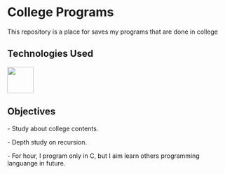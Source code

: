 # College Programs
<p>This repository is a place for saves my programs that are done in college <p/>

## Technologies Used
<div>
  <img src="https://cdn.jsdelivr.net/gh/devicons/devicon/icons/c/c-original.svg" width="60" height="60"/>
</div>

## Objectives
<p>- Study about college contents.</p>
<p>- Depth study on recursion.</p>
<p>- For hour, I program only in C, but I aim learn others programming languange in future. </p>
